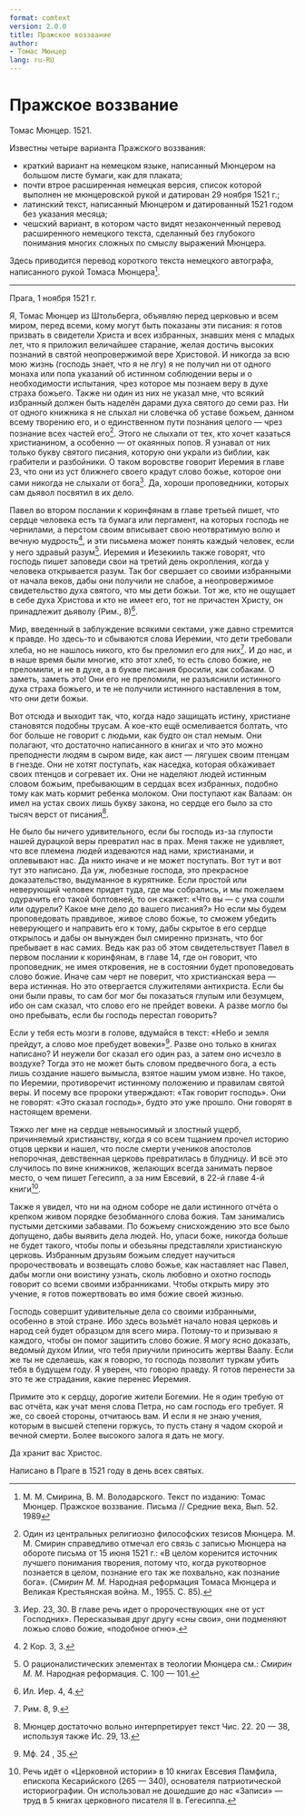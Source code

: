 ```yaml
---
format: comtext
version: 2.0.0
title: Пражское воззвание
author:
- Томас Мюнцер
lang: ru-RU
---
```


# Пражское воззвание

Томас Мюнцер. 1521.

Известны четыре варианта Пражского воззвания:

* краткий вариант на немецком языке, написанный Мюнцером на большом листе бумаги, как для плаката;
* почти втрое расширенная немецкая версия, список которой выполнен не мюнцеровской рукой и датирован 29 ноября 1521 г.;
* латинский текст, написанный Мюнцером и датированный 1521 годом без указания месяца;
* чешский вариант, в котором часто видят незаконченный перевод расширенного немецкого текста, сделанный без глубокого понимания многих сложных по смыслу выражений Мюнцера.

Здесь приводится перевод короткого текста немецкого автографа, написанного рукой Томаса Мюнцера[^1].

[^1]: М. М. Смирина, В. М. Володарского. Текст по изданию: Томас Мюнцер. Пражское воззвание. Письма // Средние века, Вып. 52. 1989

---

Прага, 1 ноября 1521 г.

Я, Томас Мюнцер из Штольберга, объявляю перед церковью и всем миром, перед всеми, кому могут быть показаны эти писания: я готов призвать в свидетели Христа и всех избранных, знавших меня с младых лет, что я приложил величайшее старание, желая достичь высоких познаний в святой неопровержимой вере Христовой. И никогда за всю мою жизнь (господь знает, что я не лгу) я не получил ни от одного монаха или попа указаний об истинном соблюдении веры и о необходимости испытания, чрез которое мы познаем веру в духе страха божьего. Также ни один из них не указал мне, что всякий избранный должен быть наделён дарами духа святого до семи раз. Ни от одного книжника я не слыхал ни словечка об уставе божьем, данном всему творению его, и о единственном пути познания целого — чрез познание всех частей его[^2]. Этого не слыхали от тех, кто хочет казаться христианином, а особенно — от окаянных попов. Я узнавал от них только букву святого писания, которую они украли из библии, как грабители и разбойники. О таком воровстве говорит Иеремия в главе 23, что они из уст ближнего своего крадут слово божье, которое они сами никогда не слыхали от бога[^3]. Да, хороши проповедники, которых сам дьявол посвятил в их дело.

[^2]: Один из центральных религиозно философских тезисов Мюнцера. М. М. Смирин справедливо отмечал его связь с записью Мюнцера на обороте письма от 15 июня 1521 г.: «В целом коренится источник лучшего понимания творения, потому что, когда рукотворное познается в целом, познание его так же похвально, как познание бога». (*Смирин М. М.* Народная реформация Томаса Мюнцера и Великая Крестьянская война. М., 1955. С. 85).

[^3]: Иер. 23, 30. В главе речь идет о пророчествующих «не от уст Господних». Пересказывая друг другу «сны свои», они подменяют ложью слово божие, «подобное огню».

Павел во втором послании к коринфянам в главе третьей пишет, что сердце человека есть та бумага или пергамент, на которых господь не чернилами, а перстом своим вписывает свою неотвратимую волю и вечную мудрость[^4], и эти письмена может понять каждый человек, если у него здравый разум[^5]. Иеремия и Иезекииль также говорят, что господь пишет заповеди свои на третий день окропления, когда у человека открывается разум. Так бог свершает со своими избранными от начала веков, дабы они получили не слабое, а неопровержимое свидетельство духа святого, что мы дети божьи. Тот же, кто не ощущает в себе духа Христова и кто не имеет его, тот не причастен Христу, он принадлежит дьяволу (Рим., 8)[^6].

[^4]: 2 Кор. 3, 3.

[^5]: О рационалистических элементах в теологии Мюнцера см.: *Смирин М. М.* Народная реформация. С. 100 — 101. 

[^6]: Ил. Иер. 4, 4.

Мир, введенный в заблуждение всякими сектами, уже давно стремится к правде. Но здесь-то и сбываются слова Иеремии, что дети требовали хлеба, но не нашлось никого, кто бы преломил его для них[^7]. И до нас, и в наше время были многие, кто этот хлеб, то есть слово божие, не преломили, и не в духе, а в букве писания бросили, как собакам. О заметь, заметь это! Они его не преломили, не разъяснили истинного духа страха божьего, и те не получили истинного наставления в том, что они дети божьи.

[^7]: Рим. 8, 9.

Вот отсюда и выходит так, что, когда надо защищать истину, христиане становятся подобны трусам. А кое-кто ещё осмеливается болтать, что бог больше не говорит с людьми, как будто он стал немым. Они полагают, что достаточно написанного в книгах и что это можно преподнести людям в сыром виде, как аист — лягушек своим птенцам в гнезде. Они не хотят поступать, как наседка, которая обхаживает своих птенцов и согревает их. Они не наделяют людей истинным словом божьим, пребывающим в сердцах всех избранных, подобно тому как мать кормит ребенка молоком. Они поступают как Валаам: он имел на устах своих лишь букву закона, но сердце его было за сто тысяч верст от писания[^8].

[^8]: Мюнцер достаточно вольно интерпретирует текст Чис. 22. 20 — 38, используя также Ис. 29, 13.

Не было бы ничего удивительного, если бы господь из-за глупости нашей дурацкой веры превратил нас в прах. Меня также не удивляет, что все племена людей издеваются над нами, христианами, и оплевывают нас. Да никто иначе и не может поступать. Вот тут и вот тут это написано. Да уж, любезные господа, это прекрасное доказательство, выдуманное в курятнике. Если простой или неверующий человек придет туда, где мы собрались, и мы пожелаем одурачить его такой болтовней, то он скажет: «Что вы — с ума сошли или одурели? Какое мне дело до вашего писания?» Но если мы будем проповедовать правдивое, живое слово божье, то сможем убедить неверующего и направить его к тому, дабы скрытое в его сердце открылось и дабы он вынужден был смиренно признать, что бог пребывает в нас самих. Ведь как раз об этом свидетельствует Павел в первом послании к коринфянам, в главе 14, где он говорит, что проповедник, не имея откровения, не в состоянии будет проповедовать слово божие. Иначе сам черт не поверит, что христианская вера — вера истинная. Но это отвергается служителями антихриста. Если бы они были правы, то сам бог мог бы показаться глупым или безумцем, ибо он сам сказал, что слово его не прейдет вовеки. А разве могло бы оно пребывать, если бы господь перестал говорить?

Если у тебя есть мозги в голове, вдумайся в текст: «Небо и земля прейдут, а слово мое пребудет вовеки»[^9]. Разве оно только в книгах написано? И неужели бог сказал его один раз, а затем оно исчезло в воздухе? Тогда это не может быть словом предвечного бога, а есть лишь создание нашего вымысла, взятое нашим умом извне. Но такое, по Иеремии, противоречит истинному положению и правилам святой веры. И посему все пророки утверждают: «Так говорит господь». Они не говорят: «Это сказал господь», будто это уже прошло. Они говорят в настоящем времени.

[^9]: Мф. 24 , 35.

Тяжко лег мне на сердце невыносимый и злостный ущерб, причиняемый христианству, когда я со всем тщанием прочел историю отцов церкви и нашел, что после смерти учеников апостолов непорочная, девственная церковь превратилась в блудницу. И всё это случилось по вине книжников, желающих всегда занимать первое место, о чем пишет Гегесипп, а за ним Евсевий, в 22-й главе 4-й книги[^10].

[^10]: Речь идёт о «Церковной истории» в 10 книгах Евсевия Памфила, епископа Кесарийского (265 — 340), основателя патриотической историографии. Он использовал не дошедшие до нас «Записи» — труд в 5 книгах церковного писателя II в. Гегесиппа.

Также я увидел, что ни на одном соборе не дали истинного отчёта о крепком живом порядке безобманного слова божия. Там занимались пустыми детскими забавами. По божьему снисхождению это все было допущено, дабы выявить дела людей. Но, упаси боже, никогда больше не будет такого, чтобы попы и обезьяны представляли христианскую церковь. Избранным друзьям божьим следует научиться пророчествовать и возвещать слово божье, как наставляет нас Павел, дабы могли они воистину узнать, сколь любовно и охотно господь говорит со всеми своими избранниками. Чтобы открыть миру это учение, я готов пожертвовать во имя божие своей жизнью.

Господь совершит удивительные дела со своими избранными, особенно в этой стране. Ибо здесь возьмёт начало новая церковь и народ сей будет образцом для всего мира. Потому-то и призываю я каждого, чтобы он помог защитить слово божие. Я могу ясно доказать, ведомый духом Илии, что тебя приучили приносить жертвы Ваалу. Если же ты не сделаешь, как я говорю, то господь позволит туркам убить тебя в будущем году. Я уверен, что говорю правду. Я готов перенести за это те же страдания, какие перенес Иеремия.

Примите это к сердцу, дорогие жители Богемии. Не я один требую от вас отчёта, как учат меня слова Петра, но сам господь его требует. Я же, со своей стороны, отчитаюсь вам. И если я не знаю учения, которым в высшей степени горжусь, то пусть стану я чадом скорой и вечной смерти. Более высокого залога я дать не могу.

Да хранит вас Христос.

Написано в Праге в 1521 году в день всех святых.